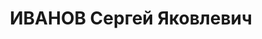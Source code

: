 ---
title: ИВАНОВ Сергей Яковлевич
description: "Капитан, помощник командира 135-й стрелково-пулеметной бригады 45-го\
  \ механизированного корпуса Киевского ВО \n  репрессирован"
---